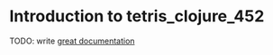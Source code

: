 # Introduction to tetris_clojure_452

TODO: write [great documentation](http://jacobian.org/writing/what-to-write/)
